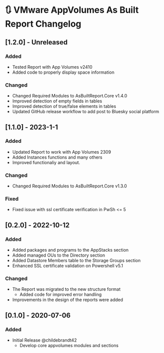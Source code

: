 # :arrows_clockwise: VMware AppVolumes As Built Report Changelog

## [1.2.0] - Unreleased

### Added

- Tested Report with App Volumes v2410
- Added code to properly display space information

### Changed

- Changed Required Modules to AsBuiltReport.Core v1.4.0
- Improved detection of empty fields in tables
- Improved detection of true/false elements in tables
- Updated GitHub release workflow to add post to Bluesky social platform

## [1.1.0] - 2023-1-1

### Added

- Updated Report to work with App Volumes 2309
- Added Instances functions and many others
- Improved functionaliy and layout.

### Changed

- Changed Required Modules to AsBuiltReport.Core v1.3.0

### Fixed

- Fixed issue with ssl certificate verification in PwSh <= 5

## [0.2.0] - 2022-10-12

### Added

- Added packages and programs to the AppStacks section
- Added managed OUs to the Directory section
- Added Datastore Members table to the Storage Groups section
- Enhanced SSL certificate validation on Powershell v5.1

### Changed

- The Report was migrated to the new structure format
  - Added code for improved error handling
- Improvements in the design of the reports were added

## [0.1.0] - 2020-07-06

### Added

- Initial Release @childebrandt42
  - Develop core appvolumes modules and sections
